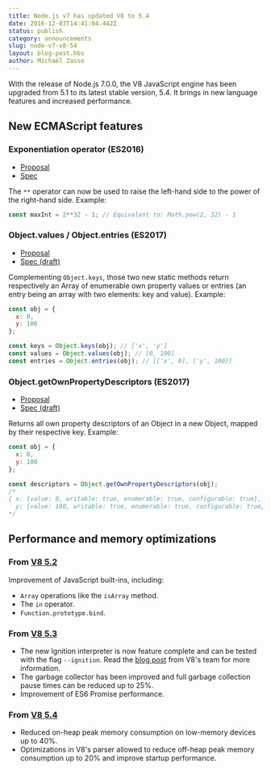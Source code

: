 ```yaml
---
title: Node.js v7 has updated V8 to 5.4
date: 2016-12-03T14:41:04.442Z
status: publish
category: announcements
slug: node-v7-v8-54
layout: blog-post.hbs
author: Michaël Zasso
---
```


With the release of Node.js 7.0.0, the V8 JavaScript engine has been upgraded from 5.1
to its latest stable version, 5.4.
It brings in new language features and increased performance.

## New ECMAScript features

### Exponentiation operator (ES2016)

* [Proposal](https://github.com/rwaldron/exponentiation-operator)
* [Spec](https://www.ecma-international.org/ecma-262/7.0/#sec-exp-operator)

The `**` operator can now be used to raise the left-hand side to the power of the right-hand side. Example:

```javascript
const maxInt = 2**32 - 1; // Equivalent to: Math.pow(2, 32) - 1
```

### Object.values / Object.entries (ES2017)

* [Proposal](https://github.com/tc39/proposal-object-values-entries)
* [Spec (draft)](https://tc39.github.io/ecma262/#sec-object.values)

Complementing `Object.keys`, those two new static methods return respectively an Array of enumerable own property values
or entries (an entry being an array with two elements: key and value). Example:

```javascript
const obj = {
  x: 0,
  y: 100
};

const keys = Object.keys(obj); // ['x', 'y']
const values = Object.values(obj); // [0, 100]
const entries = Object.entries(obj); // [['x', 0], ['y', 100]]
```

### Object.getOwnPropertyDescriptors (ES2017)

* [Proposal](https://github.com/tc39/proposal-object-getownpropertydescriptors)
* [Spec (draft)](https://tc39.github.io/ecma262/#sec-object.getownpropertydescriptors)

Returns all own property descriptors of an Object in a new Object, mapped by their respective key. Example:

```javascript
const obj = {
  x: 0,
  y: 100
};

const descriptors = Object.getOwnPropertyDescriptors(obj);
/*
{ x: {value: 0, writable: true, enumerable: true, configurable: true},
  y: {value: 100, writable: true, enumerable: true, configurable: true} }
*/
```

## Performance and memory optimizations

### From [V8 5.2](https://v8project.blogspot.ch/2016/06/release-52.html)

Improvement of JavaScript built-ins, including:

* `Array` operations like the `isArray` method.
* The `in` operator.
* `Function.prototype.bind`.

### From [V8 5.3](https://v8project.blogspot.ch/2016/07/v8-release-53.html)

* The new Ignition interpreter is now feature complete and can be tested with the flag `--ignition`. Read the [blog post](https://v8project.blogspot.ch/2016/08/firing-up-ignition-interpreter.html) from V8's team for more information.
* The garbage collector has been improved and full garbage collection pause times can be reduced up to 25%.
* Improvement of ES6 Promise performance.

### From [V8 5.4](https://v8project.blogspot.ch/2016/09/v8-release-54.html)

* Reduced on-heap peak memory consumption on low-memory devices up to 40%.
* Optimizations in V8's parser allowed to reduce off-heap peak memory consumption up to 20% and improve startup performance.
